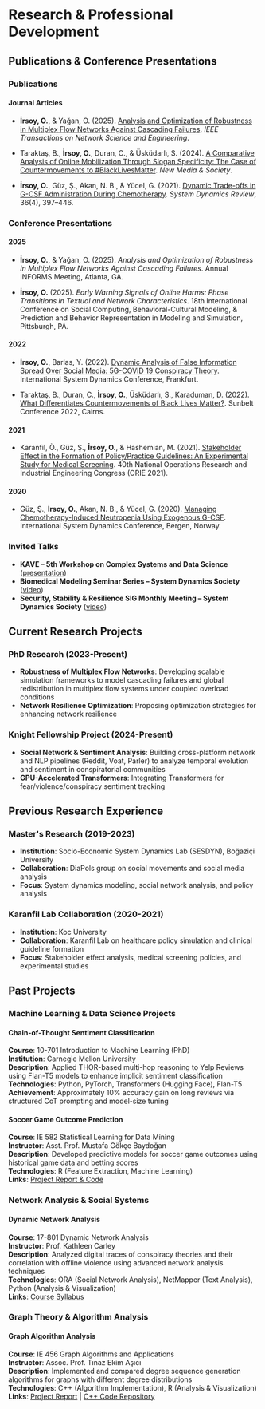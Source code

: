 # Research & Professional Development

## Publications & Conference Presentations

### Publications

#### Journal Articles
- **İrsoy, O.**, & Yağan, O. (2025). [Analysis and Optimization of Robustness in Multiplex Flow Networks Against Cascading Failures](https://ieeexplore.ieee.org/abstract/document/11129154). *IEEE Transactions on Network Science and Engineering*.

- Taraktaş, B., **İrsoy, O.**, Duran, C., & Üsküdarlı, S. (2024). [A Comparative Analysis of Online Mobilization Through Slogan Specificity: The Case of Countermovements to #BlackLivesMatter](https://journals.sagepub.com/doi/full/10.1177/14614448251336421). *New Media & Society*.

- **İrsoy, O.**, Güz, Ş., Akan, N. B., & Yücel, G. (2021). [Dynamic Trade-offs in G-CSF Administration During Chemotherapy](https://onlinelibrary.wiley.com/doi/abs/10.1002/sdr.1671). *System Dynamics Review*, 36(4), 397–446.

### Conference Presentations

#### 2025
- **İrsoy, O.**, & Yağan, O. (2025). *Analysis and Optimization of Robustness in Multiplex Flow Networks Against Cascading Failures*. Annual INFORMS Meeting, Atlanta, GA.

- **İrsoy, O.** (2025). *Early Warning Signals of Online Harms: Phase Transitions in Textual and Network Characteristics*. 18th International Conference on Social Computing, Behavioral-Cultural Modeling, & Prediction and Behavior Representation in Modeling and Simulation, Pittsburgh, PA.

#### 2022
- **İrsoy, O.**, Barlas, Y. (2022). [Dynamic Analysis of False Information Spread Over Social Media: 5G-COVID 19 Conspiracy Theory](https://systemdynamics.org/conference-schedule/). International System Dynamics Conference, Frankfurt.

- Taraktaş, B., Duran, C., **İrsoy, O.**, Üsküdarlı, S., Karaduman, D. (2022). [What Differentiates Countermovements of Black Lives Matter?](https://static1.squarespace.com/static/60c9503dcaf858285d42c5e1/t/62c2cd15edc7b10960759459/1656933654669/sunbelt_2022_agenda_FINAL.pdf). Sunbelt Conference 2022, Cairns.

#### 2021
- Karanfil, Ö., Güz, Ş., **İrsoy, O.**, & Hashemian, M. (2021). [Stakeholder Effect in the Formation of Policy/Practice Guidelines: An Experimental Study for Medical Screening](https://proceedings.systemdynamics.org/2021/papers/P1084.pdf). 40th National Operations Research and Industrial Engineering Congress (ORIE 2021).

#### 2020
- Güz, Ş., **İrsoy, O.**, Akan, N. B., & Yücel, G. (2020). [Managing Chemotherapy-Induced Neutropenia Using Exogenous G-CSF](https://proceedings.systemdynamics.org/2020/papers/P1152.pdf). International System Dynamics Conference, Bergen, Norway.

### Invited Talks
- **KAVE – 5th Workshop on Complex Systems and Data Science** ([presentation](https://uzay00.github.io/kahve/calistay/))
- **Biomedical Modeling Seminar Series – System Dynamics Society** ([video](https://systemdynamics.org/system-dynamics-biomedical-modeling/))
- **Security, Stability & Resilience SIG Monthly Meeting – System Dynamics Society** ([video](https://www.youtube.com/watch?v=13XmXhQ8wTU))

## Current Research Projects

### PhD Research (2023-Present)
- **Robustness of Multiplex Flow Networks**: Developing scalable simulation frameworks to model cascading failures and global redistribution in multiplex flow systems under coupled overload conditions
- **Network Resilience Optimization**: Proposing optimization strategies for enhancing network resilience

### Knight Fellowship Project (2024-Present)
- **Social Network & Sentiment Analysis**: Building cross-platform network and NLP pipelines (Reddit, Voat, Parler) to analyze temporal evolution and sentiment in conspiratorial communities
- **GPU-Accelerated Transformers**: Integrating Transformers for fear/violence/conspiracy sentiment tracking

## Previous Research Experience

### Master's Research (2019-2023)
- **Institution**: Socio-Economic System Dynamics Lab (SESDYN), Boğaziçi University
- **Collaboration**: DiaPols group on social movements and social media analysis
- **Focus**: System dynamics modeling, social network analysis, and policy analysis

### Karanfil Lab Collaboration (2020-2021)
- **Institution**: Koc University
- **Collaboration**: Karanfil Lab on healthcare policy simulation and clinical guideline formation
- **Focus**: Stakeholder effect analysis, medical screening policies, and experimental studies

## Past Projects

### Machine Learning & Data Science Projects

#### Chain-of-Thought Sentiment Classification
**Course**: 10-701 Introduction to Machine Learning (PhD)  
**Institution**: Carnegie Mellon University  
**Description**: Applied THOR-based multi-hop reasoning to Yelp Reviews using Flan-T5 models to enhance implicit sentiment classification  
**Technologies**: Python, PyTorch, Transformers (Hugging Face), Flan-T5  
**Achievement**: Approximately 10% accuracy gain on long reviews via structured CoT prompting and model-size tuning

#### Soccer Game Outcome Prediction
**Course**: IE 582 Statistical Learning for Data Mining  
**Instructor**: Asst. Prof. Mustafa Gökçe Baydoğan  
**Description**: Developed predictive models for soccer game outcomes using historical game data and betting scores  
**Technologies**: R (Feature Extraction, Machine Learning)  
**Links**: [Project Report & Code](/IE_582_Project.html)

### Network Analysis & Social Systems

#### Dynamic Network Analysis
**Course**: 17-801 Dynamic Network Analysis  
**Instructor**: Prof. Kathleen Carley  
**Description**: Analyzed digital traces of conspiracy theories and their correlation with offline violence using advanced network analysis techniques  
**Technologies**: ORA (Social Network Analysis), NetMapper (Text Analysis), Python (Analysis & Visualization)  
**Links**: [Course Syllabus](/DNA_Syllabus_Spring_2024.pdf)

### Graph Theory & Algorithm Analysis

#### Graph Algorithm Analysis
**Course**: IE 456 Graph Algorithms and Applications  
**Instructor**: Assoc. Prof. Tınaz Ekim Aşıcı  
**Description**: Implemented and compared degree sequence generation algorithms for graphs with different degree distributions  
**Technologies**: C++ (Algorithm Implementation), R (Analysis & Visualization)  
**Links**: [Project Report](/IE_456_Project_Report.pdf) | [C++ Code Repository](https://github.com/orkunirsoy/oirsoy/tree/main/IE%20_456_Project_Code)


